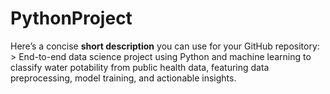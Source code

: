 # PythonProject
Here’s a concise **short description** you can use for your GitHub repository:  > End-to-end data science project using Python and machine learning to classify water potability from public health data, featuring data preprocessing, model training, and actionable insights.
